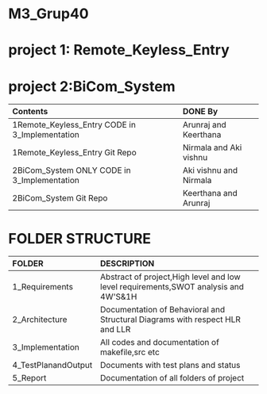 # M3_Grup40
# project 1: Remote_Keyless_Entry
# project 2:BiCom_System
|Contents                                      |DONE By                |
|:---------------------------------------------|:----------------------|
|1Remote_Keyless_Entry CODE in 3_Implementation|Arunraj and Keerthana  |
|1Remote_Keyless_Entry Git Repo                |Nirmala and  Aki vishnu|
|2BiCom_System ONLY CODE in 3_Implementation   |Aki vishnu and Nirmala |
|2BiCom_System Git Repo                        |Keerthana and Arunraj  |

# FOLDER STRUCTURE
|FOLDER             |DESCRIPTION                                                                        |
|:------------------|:----------------------------------------------------------------------------------|
|1_Requirements     |Abstract of project,High level and low level requirements,SWOT analysis and 4W'S&1H|
|2_Architecture     |Documentation of Behavioral and Structural Diagrams with respect HLR and LLR       |
|3_Implementation   |All codes and documentation of makefile,src etc                                    |
|4_TestPlanandOutput|	Documents with test plans and status                                              |
|5_Report           |	Documentation of all folders of project                                           |



